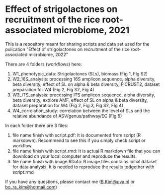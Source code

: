 # Effect of strigolactones on recruitment of the rice root-associated microbiome, 2021


This is a repository meant for sharing scripts and data set used for the pulication "Effect of strigolactones on recruitment of the rice root-associated microbiome, 2022"

There are 4 folders (workflows) here: 
1) W1_phenotypic_data: Strigolactones (SLs), biomass (Fig 1, Fig S2)
2) W2_16S_analysis: processing 16S amplicon sequence, alpha diversity, beta diversity, effect of SL on alpha & beta diversity, PiCRUST2, dataset preparation for W4 (Fig 2, Fig S2, Fig 4)
3) W3_ITS_analysis: processing ITS amplicon sequence, alpha diversity, beta diversity, explore AMF, effect of SL on alpha & beta diversity, dataset preparation for W4 (Fig 2, Fig 3, Fig S2, Fig 4) 
5) W4_correlation_study: correlation between the level of SLs and the relative abundance of ASV/genus/pathway/EC (Fig 5)

In each folder there are 3 files:
1) file name finish with script.pdf: It is documented from script (R markdown). Recommend to see this if you simply check script or workflow. 
2) file name finish with script.rmd: It is actual R markdown file that you can download on your local computer and reproduce the results.  
3) file name finish with image.RData: R image files contains initial dataset for data analysis. It is needed to reproduce the results todgether with script.rmd 

If you have any questions, please contact me (B.Kim@uva.nl or bo_ra_kim@hotmail.com)
